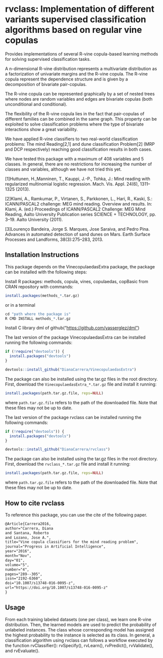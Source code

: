 # rvclass: Implementation of different variants supervised classification algorithms based on regular vine copulas
Provides implementations of several R-vine copula-based learning methods for solving supervised classification tasks.

A n-dimensional R-vine distribution represents a multivariate distribution as a factorization of univariate margins and the R-vine copula. The R-vine copula represent the dependence structure and is given by a decomposition of bivariate pair-copulas.

The R-vine copula can be represented graphically by a set of nested trees where nodes are random variables and edges are bivariate copulas (both unconditional and conditional). 

The flexibility of the R-vine copula lies in the fact that pair-copulas of different families can be combined in the same graph. This property can be exploited to solve classification problems where the type of bivariate interactions show a great variability. 

We have applied R-vine classifiers to two real-world classification problems: The mind Reading[2,1] and dune classification Problem[2] (MRP and DCP respectively) reaching good classification results in both cases. 

We have tested this package with a maximum of 408 variables and 5 classes. In general, there are no restrictions for increasing the number of classes and variables, although we have not tried this yet.

[1]Huttunen, H.,Manninen, T., Kauppi, J.-P., Tohka, J.: Mind reading with regularized multinomial logistic regression. Mach. Vis. Appl. 24(6), 1311–1325 (2013).

[2]Klami, A., Ramkumar, P., Virtanen, S., Parkkonen, L., Hari, R., Kaski, S.: ICANN/PASCAL2 challenge: MEG mind reading. Overview and results. In: Klami, A. (ed.) Proceedings of ICANN/PASCAL2 Challenge: MEG Mind Reading, Aalto University Publication series SCIENCE + TECHNOLOGY, pp. 3–19. Aalto University (2011).

[3]Lourenço Bandeira, Jorge S. Marques, Jose Saraiva, and Pedro Pina. Advances in automated detection of sand
dunes on Mars. Earth Surface Processes and Landforms, 38(3):275–283, 2013.

## Installation Instructions

This package depends on the VinecopulaedasExtra package, the package can be installed with the following steps:

Install R packages: methods, copula, vines, copulaedas, copBasic from CRAN repository with commands:

```r
install.packages(methods_*.tar.gz)
```
or in a terminal

```r
cd "path where the package is"
R CMD INSTALL methods_*.tar.gz
```

Install C library dml of github(“https://github.com/yasserglez/dml”)

The last version of the package VinecopulaedasExtra can be installed running the following commands:

```r
if (!require("devtools")) {
  install.packages("devtools")
}

devtools::install_github("DianaCarrera/VinecopulaedasExtra")
```
The package can also be installed using the tar.gz files in the root directory. First, download the `VinecopulaedasExtra_*.tar.gz` file and install it running:

```r
install.packages(path.tar.gz.file, reps=NULL)
```

where `path.tar.gz.file` refers to the path of the downloaded file. Note that these files may not be up to date.

The last version of the package rvclass can be installed running the following commands:

```r
if (!require("devtools")) {
  install.packages("devtools")
}

devtools::install_github("DianaCarrera/rvclass")
```
The package can also be installed using the tar.gz files in the root directory. First, download the `rvclass_*.tar.gz` file and install it running:

```r
install.packages(path.tar.gz.file, reps=NULL)
```

where `path.tar.gz.file` refers to the path of the downloaded file. Note that these files may not be up to date.


## How to cite rvclass
To reference this package, you can use the cite of the following paper.

```xml
@Article{Carrera2016,
author="Carrera, Diana
and Santana, Roberto
and Lozano, Jose A.",
title="Vine copula classifiers for the mind reading problem",
journal="Progress in Artificial Intelligence",
year="2016",
month="Nov",
day="01",
volume="5",
number="4",
pages="289--305",
issn="2192-6360",
doi="10.1007/s13748-016-0095-z",
url="https://doi.org/10.1007/s13748-016-0095-z"
}
```

## Usage

From each training labeled datasets (one per class), we learn one R-vine distribution. Then, the learned models are used to predict the probability of unlabeled instances. The class whose corresponding model has assigned the highest probability to the instance is selected as its class.
In general, a classification algorithm using rvclass can follows a workflow executed by the function rvClassifier(): rvSpecify(), rvLearn(), rvPredict(), rvValidate(), and rvEvaluate().
